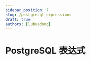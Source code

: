 ```yaml
---
sidebar_position: 7
slug: /postgresql-expressions
draft: true
authors: [luhuadong]
---
```


# PostgreSQL 表达式


